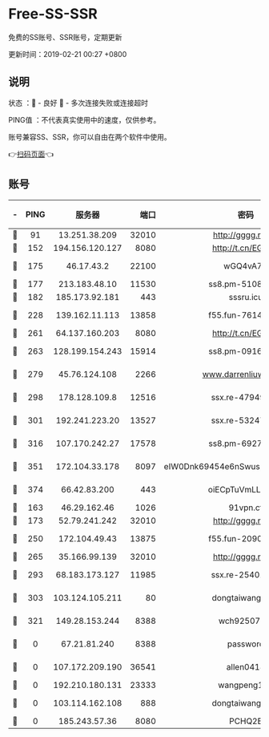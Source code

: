 # Free-SS-SSR

免费的SS账号、SSR账号，定期更新

更新时间：2019-02-21 00:27 +0800

## 说明

状态     ：🙂 - 良好 🙁 - 多次连接失败或连接超时

PING值   ：不代表真实使用中的速度，仅供参考。

账号兼容SS、SSR，你可以自由在两个软件中使用。

👉[扫码页面](https://liesauer.github.io/free-ss-ssr.github.io/)👈

## 账号

|-|PING|服务器|端口|密码|加密方式|区域|
|:----:|:----:|:-----:|-----:|:----:|:----:|:----:|
|🙂|91|13.251.38.209|32010|http://gggg.rocks|chacha20|SG|
|🙂|152|194.156.120.127|8080|http://t.cn/EGJIyrl|rc4-md5|RU|
|🙂|175|46.17.43.2|22100|wGQ4vA7D|aes-256-gcm|RU|
|🙂|177|213.183.48.10|11530|ss8.pm-51089820|rc4-md5|RU|
|🙂|182|185.173.92.181|443|sssru.icu|rc4-md5|RU|
|🙂|228|139.162.11.113|13858|f55.fun-76142283|aes-256-cfb|SG|
|🙂|261|64.137.160.203|8080|http://t.cn/EGJIyrl|rc4-md5|CA|
|🙂|263|128.199.154.243|15914|ss8.pm-09160539|aes-256-cfb|SG|
|🙂|279|45.76.124.108|2266|www.darrenliuwei.com|aes-256-cfb|AU|
|🙂|298|178.128.109.8|12516|ssx.re-47949672|aes-256-cfb|SG|
|🙂|301|192.241.223.20|13527|ssx.re-53247060|aes-256-cfb|US|
|🙂|316|107.170.242.27|17578|ss8.pm-69276184|aes-256-cfb|US|
|🙂|351|172.104.33.178|8097|eIW0Dnk69454e6nSwuspv9DmS201tQ0D|aes-256-cfb|SG|
|🙂|374|66.42.83.200|443|oiECpTuVmLLxk4Ts|aes-256-cfb|US|
|🙂|163|46.29.162.46|1026|91vpn.cf|rc4-md5|RU|
|🙂|173|52.79.241.242|32010|http://gggg.rocks|chacha20|KR|
|🙂|250|172.104.49.43|13875|f55.fun-20902073|aes-256-cfb|SG|
|🙂|265|35.166.99.139|32010|http://gggg.rocks|chacha20|US|
|🙂|293|68.183.173.127|11985|ssx.re-25401129|aes-256-cfb|US|
|🙁|303|103.124.105.211|80|dongtaiwang.com|aes-256-cfb|US|
|🙁|321|149.28.153.244|8388|wch92507@#|aes-256-cfb|SG|
|🙁|0|67.21.81.240|8388|password|aes-256-cfb|US|
|🙁|0|107.172.209.190|36541|allen0418|aes-256-cfb|US|
|🙁|0|192.210.180.131|23333|wangpeng123|chacha20|US|
|🙁|0|103.114.162.108|888|dongtaiwang.com|aes-256-cfb|US|
|🙁|0|185.243.57.36|8080|PCHQ2E|rc4-md5|US|
